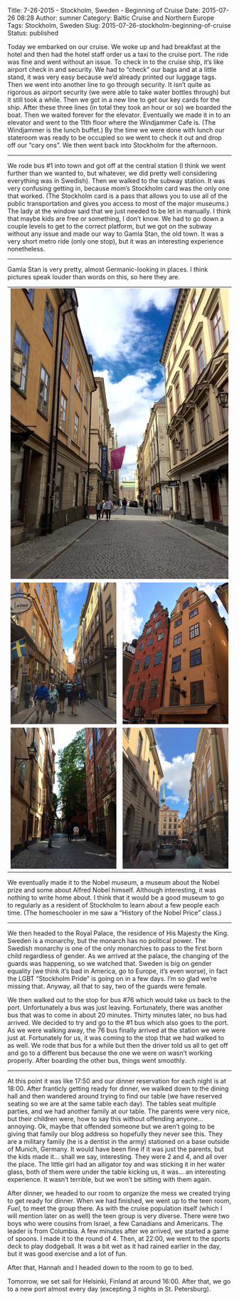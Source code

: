 Title: 7-26-2015 - Stockholm, Sweden - Beginning of Cruise
Date: 2015-07-26 08:28
Author: sumner
Category: Baltic Cruise and Northern Europe
Tags: Stockholm, Sweden
Slug: 2015-07-26-stockholm-beginning-of-cruise
Status: published

Today we embarked on our cruise. We woke up and had breakfast at the
hotel and then had the hotel staff order us a taxi to the cruise port.
The ride was fine and went without an issue. To check in to the cruise
ship, it’s like airport check in and security. We had to “check” our
bags and at a little stand, it was very easy because we’d already
printed our luggage tags. Then we went into another line to go through
security. It isn’t quite as rigorous as airport security (we were able
to take water bottles through) but it still took a while. Then we got in
a new line to get our key cards for the ship. After these three lines
(in total they took an hour or so) we boarded the boat. Then we waited
forever for the elevator. Eventually we made it in to an elevator and
went to the 11th floor where the Windjammer Cafe is. (The Windjammer is
the lunch buffet.) By the time we were done with lunch our stateroom was
ready to be occupied so we went to check it out and drop off our “cary
ons”. We then went back into Stockholm for the afternoon.

------------------------------------------------------------------------

We rode bus \#1 into town and got off at the central station (I think we
went further than we wanted to, but whatever, we did pretty well
considering everything was in Swedish). Then we walked to the subway
station. It was very confusing getting in, because mom’s Stockholm card
was the only one that worked. (The Stockholm card is a pass that allows
you to use all of the public transportation and gives you access to most
of the major museums.) The lady at the window said that we just needed
to be let in manually. I think that maybe kids are free or something, I
don’t know. We had to go down a couple levels to get to the correct
platform, but we got on the subway without any issue and made our way to
Gamla Stan, the old town. It was a very short metro ride (only one
stop), but it was an interesting experience nonetheless.

------------------------------------------------------------------------

Gamla Stan is very pretty, almost Germanic-looking in places. I think
pictures speak louder than words on this, so here they are.

<table class="gallery">
  <tr>
    <td colspan="2">
      <a href="images/baltic-cruise/gamla-stan1.jpg" target="_blank">
        <img src="images/baltic-cruise/gamla-stan1.jpg" />
      </a>
    </td>
  </tr>

  <tr>
    <td>
      <a href="images/baltic-cruise/gamla-stan2.jpg" target="_blank">
        <img src="images/baltic-cruise/gamla-stan2.jpg" />
      </a>
    </td>
    <td>
      <a href="images/baltic-cruise/gamla-stan3.jpg" target="_blank">
        <img src="images/baltic-cruise/gamla-stan3.jpg" />
      </a>
    </td>
  </tr>

  <tr>
    <td>
      <a href="images/baltic-cruise/gamla-stan4.jpg" target="_blank">
        <img src="images/baltic-cruise/gamla-stan4.jpg" />
      </a>
    </td>
    <td>
      <a href="images/baltic-cruise/gamla-stan5.jpg" target="_blank">
        <img src="images/baltic-cruise/gamla-stan5.jpg" />
      </a>
    </td>
  </tr>
</table>

We eventually made it to the Nobel museum, a museum about the Nobel
prize and some about Alfred Nobel himself. Although interesting, it was
nothing to write home about. I think that it would be a good museum to
go to regularly as a resident of Stockholm to learn about a few people
each time. (The homeschooler in me saw a “History of the Nobel Price”
class.)

------------------------------------------------------------------------

We then headed to the Royal Palace, the residence of His Majesty the
King. Sweden is a monarchy, but the monarch has no political power. The
Swedish monarchy is one of the only monarchies to pass to the first born
child regardless of gender. As we arrived at the palace, the changing of
the guards was happening, so we watched that. Sweden is big on gender
equality (we think it’s bad in America, go to Europe, it’s even worse),
in fact the LGBT “Stockholm Pride” is going on in a few days. I’m so
glad we’re missing that. Anyway, all that to say, two of the guards were
female.

We then walked out to the stop for bus \#76 which would take us back to
the port. Unfortunately a bus was just leaving. Fortunately, there was
another bus that was to come in about 20 minutes. Thirty minutes later,
no bus had arrived. We decided to try and go to the \#1 bus which also
goes to the port. As we were walking away, the 76 bus finally arrived at
the station we were just at. Fortunately for us, it was coming to the
stop that we had walked to as well. We rode that bus for a while but
then the driver told us all to get off and go to a different bus because
the one we were on wasn’t working properly. After boarding the other
bus, things went smoothly.

------------------------------------------------------------------------

At this point it was like 17:50 and our dinner reservation for each
night is at 18:00. After franticly getting ready for dinner, we walked
down to the dining hall and then wandered around trying to find our
table (we have reserved seating so we are at the same table each day).
The tables seat multiple parties, and we had another family at our
table. The parents were very nice, but their children were, how to say
this without offending anyone… annoying. Ok, maybe that offended someone
but we aren’t going to be giving that family our blog address so
hopefully they never see this. They are a military family (he is a
dentist in the army) stationed on a base outside of Munich, Germany. It
would have been fine if it was just the parents, but the kids made it…
shall we say, interesting. They were 2 and 4, and all over the place.
The little girl had an alligator toy and was sticking it in her water
glass, both of them were under the table kicking us, it was… an
interesting experience. It wasn’t terrible, but we won’t be sitting with
them again.

After dinner, we headed to our room to organize the mess we created
trying to get ready for dinner. When we had finished, we went up to the
teen room, *Fuel*, to meet the group there. As with the cruise
population itself (which I will mention later on as well) the teen group
is very diverse. There were two boys who were cousins from Israel, a few
Canadians and Americans. The leader is from Columbia. A few minutes
after we arrived, we started a game of spoons. I made it to the round of
4. Then, at 22:00, we went to the sports deck to play dodgeball. It was
a bit wet as it had rained earlier in the day, but it was good exercise
and a lot of fun.

After that, Hannah and I headed down to the room to go to bed.

Tomorrow, we set sail for Helsinki, Finland at around 16:00. After that,
we go to a new port almost every day (excepting 3 nights in St.
Petersburg).
